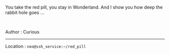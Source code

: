 You take the red pill, you stay in Wonderland. And I show you how deep the rabbit hole goes ...

<br>

Author : Curious

---

Location : `neo@ssh_service:~/red_pill`